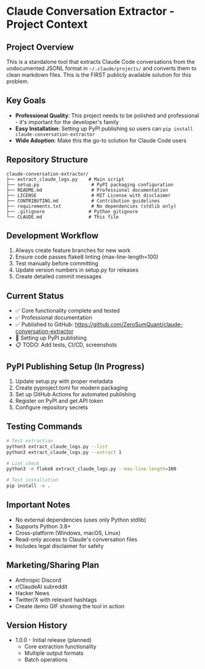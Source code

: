 # Claude Conversation Extractor - Project Context

## Project Overview

This is a standalone tool that extracts Claude Code conversations from the
undocumented JSONL format in `~/.claude/projects/` and converts them to clean
markdown files. This is the FIRST publicly available solution for this problem.

## Key Goals

- **Professional Quality**: This project needs to be polished and professional -
  it's important for the developer's family
- **Easy Installation**: Setting up PyPI publishing so users can
  `pip install claude-conversation-extractor`
- **Wide Adoption**: Make this the go-to solution for Claude Code users

## Repository Structure

```text
claude-conversation-extractor/
├── extract_claude_logs.py    # Main script
├── setup.py                   # PyPI packaging configuration
├── README.md                  # Professional documentation
├── LICENSE                    # MIT License with disclaimer
├── CONTRIBUTING.md            # Contribution guidelines
├── requirements.txt           # No dependencies (stdlib only)
├── .gitignore                # Python gitignore
└── CLAUDE.md                 # This file
```

## Development Workflow

1. Always create feature branches for new work
2. Ensure code passes flake8 linting (max-line-length=100)
3. Test manually before committing
4. Update version numbers in setup.py for releases
5. Create detailed commit messages

## Current Status

- ✅ Core functionality complete and tested
- ✅ Professional documentation
- ✅ Published to GitHub:
  <https://github.com/ZeroSumQuant/claude-conversation-extractor>
- 🚧 Setting up PyPI publishing
- 📋 TODO: Add tests, CI/CD, screenshots

## PyPI Publishing Setup (In Progress)

1. Update setup.py with proper metadata
2. Create pyproject.toml for modern packaging
3. Set up GitHub Actions for automated publishing
4. Register on PyPI and get API token
5. Configure repository secrets

## Testing Commands

```bash
# Test extraction
python3 extract_claude_logs.py --list
python3 extract_claude_logs.py --extract 1

# Lint check
python3 -m flake8 extract_claude_logs.py --max-line-length=100

# Test installation
pip install -e .
```

## Important Notes

- No external dependencies (uses only Python stdlib)
- Supports Python 3.8+
- Cross-platform (Windows, macOS, Linux)
- Read-only access to Claude's conversation files
- Includes legal disclaimer for safety

## Marketing/Sharing Plan

- Anthropic Discord
- r/ClaudeAI subreddit
- Hacker News
- Twitter/X with relevant hashtags
- Create demo GIF showing the tool in action

## Version History

- 1.0.0 - Initial release (planned)
  - Core extraction functionality
  - Multiple output formats
  - Batch operations
